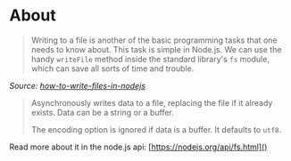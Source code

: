 # About

>Writing to a file is another of the basic programming tasks that one needs to know about. This task is simple in Node.js. We can use the handy `writeFile` method inside the standard library's `fs` module, which can save all sorts of time and trouble.

*Source: [how-to-write-files-in-nodejs](https://docs.nodejitsu.com/articles/file-system/how-to-write-files-in-nodejs)*


>Asynchronously writes data to a file, replacing the file if it already exists. Data can be a string or a buffer.
>
>The encoding option is ignored if data is a buffer. It defaults to `utf8`.

Read more about it in the node.js api:
[https://nodejs.org/api/fs.html]()